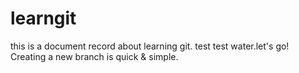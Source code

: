 # learngit
this is a document record about learning git.
test test water.let's go!
Creating a new branch is quick & simple.